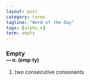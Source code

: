 ```yaml
---
layout: post
category: terms
tagline: "Word of the Day"
tags: [alpha_e]
term: empty
---
```


<h3>Empty<br/> <small>&mdash; n. (emp<span>&middot;</span>ty)</small></h3>
<p><ol><li>two consecutive consonants</li>
</ol></p>

